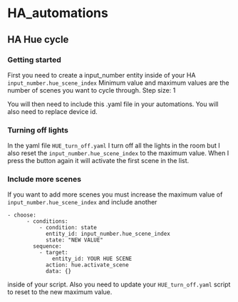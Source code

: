 # HA_automations

## HA Hue cycle
### Getting started
First you need to create a input_number entity inside of your HA 
``` input_number.hue_scene_index ``` 
Minimum value and maximum values are the number of scenes you want to cycle through. 
Step size: 1

You will then need to include this .yaml file in your automations. You will also need to replace device id.

### Turning off lights
In the yaml file ```HUE_turn_off.yaml``` I turn off all the lights in the room but I also reset the ``` input_number.hue_scene_index ``` to the maximum value. When I press the button again it will activate the first scene in the list. 

### Include more scenes
If you want to add more scenes you must increase the maximum value of ``` input_number.hue_scene_index ```  and include another 

```
- choose:
      - conditions:
          - condition: state
            entity_id: input_number.hue_scene_index
            state: "NEW VALUE"
        sequence:
          - target:
              entity_id: YOUR HUE SCENE
            action: hue.activate_scene
            data: {}
```
inside of your script. 
Also you need to update your ```HUE_turn_off.yaml``` script to reset to the new maximum value. 


